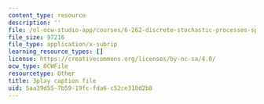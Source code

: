 ```yaml
---
content_type: resource
description: ''
file: /ol-ocw-studio-app/courses/6-262-discrete-stochastic-processes-spring-2011/5aa39d557b5919fcfda6c52ce310d2b8_k2PjTm1JyuI.srt
file_size: 97216
file_type: application/x-subrip
learning_resource_types: []
license: https://creativecommons.org/licenses/by-nc-sa/4.0/
ocw_type: OCWFile
resourcetype: Other
title: 3play caption file
uid: 5aa39d55-7b59-19fc-fda6-c52ce310d2b8
---
```

